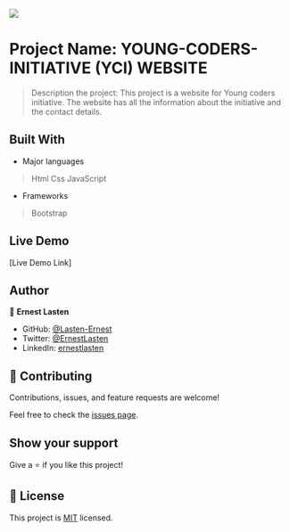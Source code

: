 ![](https://img.shields.io/badge/Microverse-blueviolet)

# Project Name: YOUNG-CODERS-INITIATIVE (YCI) WEBSITE

> Description the project:
This project is a website for Young coders initiative. The website has all the information about the initiative and the contact details. 


## Built With

- Major languages

> Html
> Css
> JavaScript
- Frameworks
> Bootstrap

## Live Demo

[Live Demo Link]


## Author

👤 **Ernest Lasten**

- GitHub: [@Lasten-Ernest](https://github.com/Lasten-Ernest)
- Twitter: [@ErnestLasten](https://twitter.com/ErnestLasten)
- LinkedIn: [ernestlasten](https://mw.linkedin.com/in/ernest-lasten-613990197)



## 🤝 Contributing

Contributions, issues, and feature requests are welcome!

Feel free to check the [issues page](../../issues/).

## Show your support

Give a ⭐️ if you like this project!

## 📝 License

This project is [MIT](./MIT.md) licensed.
